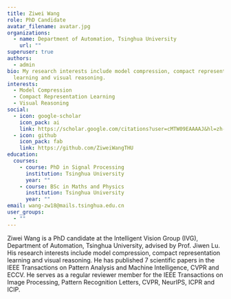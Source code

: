 ```yaml
---
title: Ziwei Wang
role: PhD Candidate
avatar_filename: avatar.jpg
organizations:
  - name: Department of Automation, Tsinghua University
    url: ""
superuser: true
authors:
  - admin
bio: My research interests include model compression, compact representation
  learning and visual reasoning.
interests:
  - Model Compression
  - Compact Representation Learning
  - Visual Reasoning
social:
  - icon: google-scholar
    icon_pack: ai
    link: https://scholar.google.com/citations?user=cMTW09EAAAAJ&hl=zh-CN
  - icon: github
    icon_pack: fab
    link: https://github.com/ZiweiWangTHU
education:
  courses:
    - course: PhD in Signal Processing
      institution: Tsinghua University
      year: ""
    - course: BSc in Maths and Physics
      institution: Tsinghua University
      year: ""
email: wang-zw18@mails.tsinghua.edu.cn
user_groups:
  - ""
---
```

Ziwei Wang is a PhD candidate at the Intelligent Vision Group (IVG), Department of Automation, Tsinghua University, advised by Prof. Jiwen Lu. His research interests include model compression, compact representation learning and visual reasoning. He has published 7 scientific papers in the IEEE Transactions on Pattern Analysis and Machine Intelligence, CVPR and ECCV. He serves as a
regular reviewer member for the IEEE Transactions on Image Processing, Pattern Recognition Letters, CVPR, NeurIPS, ICPR and ICIP.
